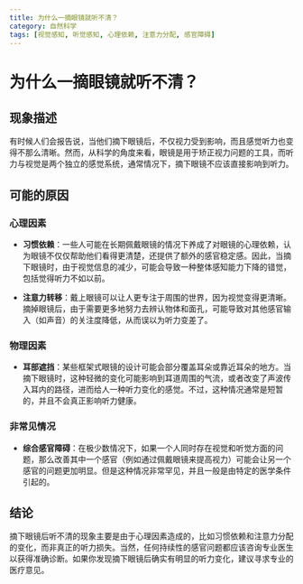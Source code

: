 ```yaml
---
title: 为什么一摘眼镜就听不清？
category: 自然科学
tags: [视觉感知, 听觉感知, 心理依赖, 注意力分配, 感官障碍]
---
```

# 为什么一摘眼镜就听不清？

## 现象描述

有时候人们会报告说，当他们摘下眼镜后，不仅视力受到影响，而且感觉听力也变得不那么清晰。然而，从科学的角度来看，眼镜是用于矫正视力问题的工具，而听力与视觉是两个独立的感觉系统，通常情况下，摘下眼镜不应该直接影响到听力。

## 可能的原因

### 心理因素

- **习惯依赖**：一些人可能在长期佩戴眼镜的情况下养成了对眼镜的心理依赖，认为眼镜不仅仅帮助他们看得更清楚，还提供了额外的感官稳定感。因此，当摘下眼镜时，由于视觉信息的减少，可能会导致一种整体感知能力下降的错觉，包括觉得听力不如以前。
  
- **注意力转移**：戴上眼镜可以让人更专注于周围的世界，因为视觉变得更清晰。摘掉眼镜后，由于需要更多地努力去辨认物体和面孔，可能导致对其他感官输入（如声音）的关注度降低，从而误以为听力变差了。

### 物理因素

- **耳部遮挡**：某些框架式眼镜的设计可能会部分覆盖耳朵或靠近耳朵的地方。当摘下眼镜时，这种轻微的变化可能影响到耳道周围的气流，或者改变了声波传入耳内的路径，进而给人一种听力变化的感觉。不过，这种情况通常是短暂的，并且不会真正影响听力健康。

### 非常见情况

- **综合感官障碍**：在极少数情况下，如果一个人同时存在视觉和听觉方面的问题，那么改善其中一个感官（例如通过佩戴眼镜来提高视力）可能会让另一个感官的问题更加明显。但是这种情况非常罕见，并且一般是由特定的医学条件引起的。

## 结论

摘下眼镜后听不清的现象主要是由于心理因素造成的，比如习惯依赖和注意力分配的变化，而非真正的听力损失。当然，任何持续性的感官问题都应该咨询专业医生以获得准确诊断。如果你发现摘下眼镜后确实有明显的听力变化，建议寻求专业的医疗意见。